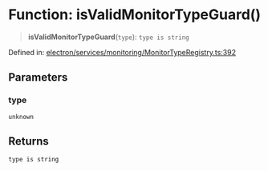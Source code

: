 # Function: isValidMonitorTypeGuard()

> **isValidMonitorTypeGuard**(`type`): `type is string`

Defined in: [electron/services/monitoring/MonitorTypeRegistry.ts:392](https://github.com/Nick2bad4u/Uptime-Watcher/blob/dca5483e793478722cd3e6e125cafcec5fc771f0/electron/services/monitoring/MonitorTypeRegistry.ts#L392)

## Parameters

### type

`unknown`

## Returns

`type is string`
